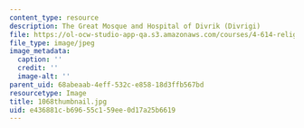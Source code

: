 ```yaml
---
content_type: resource
description: The Great Mosque and Hospital of Divrik (Divrigi)
file: https://ol-ocw-studio-app-qa.s3.amazonaws.com/courses/4-614-religious-architecture-and-islamic-cultures-fall-2002/e436881cb69655c159ee0d17a25b6619_1068thumbnail.jpg
file_type: image/jpeg
image_metadata:
  caption: ''
  credit: ''
  image-alt: ''
parent_uid: 68abeaab-4eff-532c-e858-18d3ffb567bd
resourcetype: Image
title: 1068thumbnail.jpg
uid: e436881c-b696-55c1-59ee-0d17a25b6619
---
```

